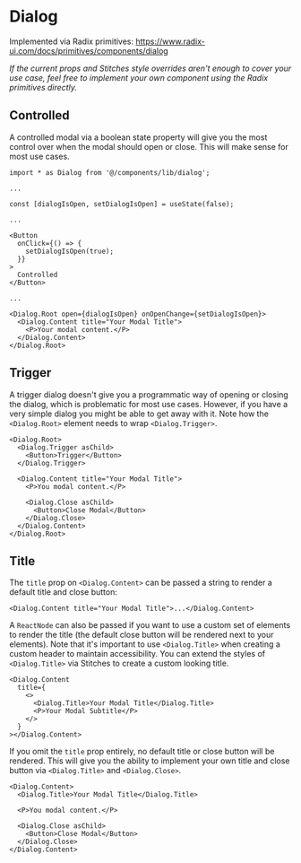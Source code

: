 # Dialog

Implemented via Radix primitives: https://www.radix-ui.com/docs/primitives/components/dialog

_If the current props and Stitches style overrides aren't enough to cover your use case, feel free to implement your own component using the Radix primitives directly._

## Controlled

A controlled modal via a boolean state property will give you the most control over when the modal should open or close. This will make sense for most use cases.

```tsx
import * as Dialog from '@/components/lib/dialog';

...

const [dialogIsOpen, setDialogIsOpen] = useState(false);

...

<Button
  onClick={() => {
    setDialogIsOpen(true);
  }}
>
  Controlled
</Button>

...

<Dialog.Root open={dialogIsOpen} onOpenChange={setDialogIsOpen}>
  <Dialog.Content title="Your Modal Title">
    <P>Your modal content.</P>
  </Dialog.Content>
</Dialog.Root>
```

## Trigger

A trigger dialog doesn't give you a programmatic way of opening or closing the dialog, which is problematic for most use cases. However, if you have a very simple dialog you might be able to get away with it. Note how the `<Dialog.Root>` element needs to wrap `<Dialog.Trigger>`.

```tsx
<Dialog.Root>
  <Dialog.Trigger asChild>
    <Button>Trigger</Button>
  </Dialog.Trigger>

  <Dialog.Content title="Your Modal Title">
    <P>You modal content.</P>

    <Dialog.Close asChild>
      <Button>Close Modal</Button>
    </Dialog.Close>
  </Dialog.Content>
</Dialog.Root>
```

## Title

The `title` prop on `<Dialog.Content>` can be passed a string to render a default title and close button:

```tsx
<Dialog.Content title="Your Modal Title">...</Dialog.Content>
```

A `ReactNode` can also be passed if you want to use a custom set of elements to render the title (the default close button will be rendered next to your elements). Note that it's important to use `<Dialog.Title>` when creating a custom header to maintain accessibility. You can extend the styles of `<Dialog.Title>` via Stitches to create a custom looking title.

```tsx
<Dialog.Content
  title={
    <>
      <Dialog.Title>Your Modal Title</Dialog.Title>
      <P>Your Modal Subtitle</P>
    </>
  }
></Dialog.Content>
```

If you omit the `title` prop entirely, no default title or close button will be rendered. This will give you the ability to implement your own title and close button via `<Dialog.Title>` and `<Dialog.Close>`.

```tsx
<Dialog.Content>
  <Dialog.Title>Your Modal Title</Dialog.Title>

  <P>You modal content.</P>

  <Dialog.Close asChild>
    <Button>Close Modal</Button>
  </Dialog.Close>
</Dialog.Content>
```
